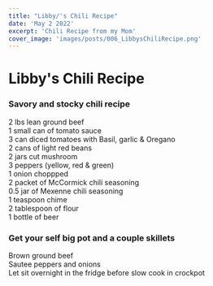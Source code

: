 ```yaml
---
title: "Libby/'s Chili Recipe"
date: 'May 2 2022'
excerpt: 'Chili Recipe from my Mom'
cover_image: 'images/posts/006_LibbysChiliRecipe.png'
---
```


# Libby's Chili Recipe

### Savory and stocky chili recipe


 2 lbs lean ground beef  
 1 small can of tomato sauce  
 3 can diced tomatoes with Basil, garlic & Oregano  
 2 cans of light red beans  
 2 jars cut mushroom  
 3 peppers (yellow, red & green)  
 1 onion choppped  
 2 packet of McCormick chili seasoning  
 0.5 jar of Mexenne chili seasoning  
 1 teaspoon chime  
 2 tablespoon of flour  
 1 bottle of beer  

### Get your self big pot and a couple skillets


 Brown ground beef  
 Sautee peppers and onions  
 Let sit overnight in the fridge before slow cook in crockpot  